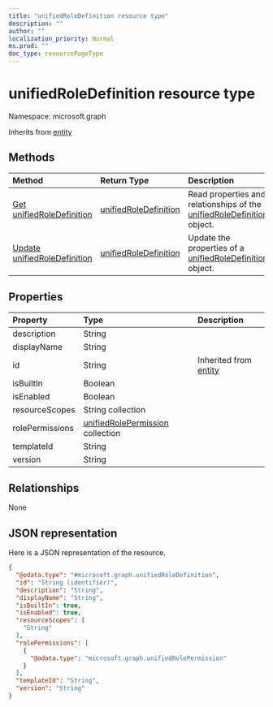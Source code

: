 ```yaml
---
title: "unifiedRoleDefinition resource type"
description: ""
author: ""
localization_priority: Normal
ms.prod: ""
doc_type: resourcePageType
---
```


# unifiedRoleDefinition resource type


Namespace: microsoft.graph




Inherits from [entity](../resources/entity.md)

## Methods
|Method|Return Type|Description|
|:---|:---|:---|
|[Get unifiedRoleDefinition](../api/unifiedroledefinition-get.md)|[unifiedRoleDefinition](../resources/unifiedroledefinition.md)|Read properties and relationships of the [unifiedRoleDefinition](../resources/unifiedroledefinition.md) object.|
|[Update unifiedRoleDefinition](../api/unifiedroledefinition-update.md)|[unifiedRoleDefinition](../resources/unifiedroledefinition.md)|Update the properties of a [unifiedRoleDefinition](../resources/unifiedroledefinition.md) object.|

## Properties
|Property|Type|Description|
|:---|:---|:---|
|description|String||
|displayName|String||
|id|String| Inherited from [entity](../resources/entity.md)|
|isBuiltIn|Boolean||
|isEnabled|Boolean||
|resourceScopes|String collection||
|rolePermissions|[unifiedRolePermission](../resources/unifiedrolepermission.md) collection||
|templateId|String||
|version|String||

## Relationships
None

## JSON representation
Here is a JSON representation of the resource.
<!-- {
  "blockType": "resource",
  "keyProperty": "id",
  "@odata.type": "microsoft.graph.unifiedRoleDefinition",
  "baseType": "microsoft.graph.entity",
  "openType": false
}
-->
``` json
{
  "@odata.type": "#microsoft.graph.unifiedRoleDefinition",
  "id": "String (identifier)",
  "description": "String",
  "displayName": "String",
  "isBuiltIn": true,
  "isEnabled": true,
  "resourceScopes": [
    "String"
  ],
  "rolePermissions": [
    {
      "@odata.type": "microsoft.graph.unifiedRolePermission"
    }
  ],
  "templateId": "String",
  "version": "String"
}
```

